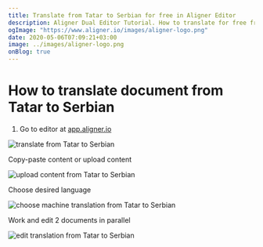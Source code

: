 ```yaml
---
title: Translate from Tatar to Serbian for free in Aligner Editor
description: Aligner Dual Editor Tutorial. How to translate for free from Tatar to Serbian. Aligner is multilingual document management platform. 
ogImage: "https://www.aligner.io/images/aligner-logo.png"
date: 2020-05-06T07:09:21+03:00
image: ../images/aligner-logo.png
onBlog: true
---
```


# How to translate document from Tatar to Serbian

1. Go to editor at [app.aligner.io](https://app.aligner.io "Aligner App web page")

![translate from Tatar to Serbian](../aligner-blank-editor.png "translate from Tatar to Serbian")

Copy-paste content or upload content

![upload content from Tatar to Serbian](../aligner-uploaded-document.png "upload content from Tatar to Serbian")

Choose desired language

![choose machine translation from Tatar to Serbian](../aligner-language-dropdown.png "choose machine translation from Tatar to Serbian")

Work and edit 2 documents in parallel

![edit translation from Tatar to Serbian](../aligner-double-sitded-editor.png "edit translation from Tatar to Serbian")

